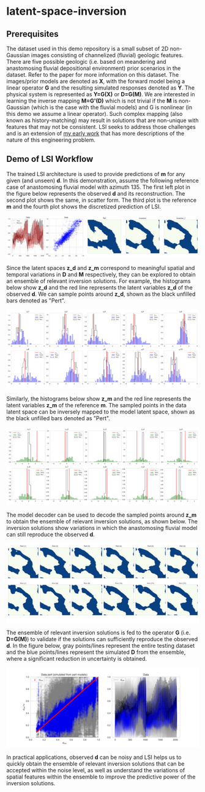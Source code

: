 # latent-space-inversion

## Prerequisites

The dataset used in this demo repository is a small subset of 2D non-Gaussian images consisting of channelized (fluvial) geologic features. There are five possible geologic (i.e. based on meandering and anastomosing fluvial depositional environment) prior scenarios in the dataset. Refer to the paper for more information on this dataset. The images/prior models are denoted as **X**, with the forward model being a linear operator **G** and the resulting simulated responses denoted as **Y**. The physical system is represented as **Y=G(X)** or **D=G(M)**. We are interested in learning the inverse mapping **M=G'(D)** which is not trivial if the **M** is non-Gaussian (which is the case with the fluvial models) and G is nonlinear (in this demo we assume a linear operator). Such complex mapping (also known as history-matching) may result in solutions that are non-unique with features that may not be consistent. LSI seeks to address those challenges and is an extension of [my early work](https://link.springer.com/article/10.1007/s10596-020-09971-4) that has more descriptions of the nature of this engineering problem.

## Demo of LSI Workflow

The trained LSI architecture is used to provide predictions of **m** for any given (and unseen) **d**. In this demonstration, assume the following reference case of anastomosing fluvial model with azimuth 135. The first left plot in the figure below represents the observed **d** and its reconstruction. The second plot shows the same, in scatter form. The third plot is the reference **m** and the fourth plot shows the discretized prediction of LSI. 

![ref_all](/2d-fluvial/readme/test_sigs_ref_recons_demo.png)

Since the latent spaces **z_d** and **z_m** correspond to meaningful spatial and temporal variations in **D** and **M** respectively, they can be explored to obtain an ensemble of relevant inversion solutions. For example, the histograms below show **z_d** and the red line represents the latent variables **z_d** of the observed **d**. We can sample points around **z_d**, shown as the black unfilled bars denoted as "Pert".

![zds](/2d-fluvial/readme/test_zds_demo.png)

Similarly, the histograms below show **z_m** and the red line represents the  latent variables **z_m** of the reference **m**. The sampled points in the data latent space can be inversely mapped to the model latent space, shown as the black unfilled bars denoted as "Pert".

![zms](/2d-fluvial/readme/test_zms_demo.png)

The model decoder can be used to decode the sampled points around **z_m** to obtain the ensemble of relevant inversion solutions, as shown below. The inversion solutions show variations in which the anastomosing fluvial model can still reproduce the observed **d**. 

![m_pert](/2d-fluvial/readme/test_m_pert_demo.png)

The ensemble of relevant inversion solutions is fed to the operator **G** (i.e. **D=G(M)**) to validate if the solutions can sufficiently reproduce the observed **d**. In the figure below, gray points/lines represent the entire testing dataset and the blue points/lines represent the simulated **D** from the ensemble, where a significant reduction in uncertainty is obtained.

![d_pert](/2d-fluvial/readme/test_d_pert_demo.png)

In practical applications, observed **d** can be noisy and LSI helps us to quickly obtain the ensemble of relevant inversion solutions that can be accepted within the noise level, as well as understand the variations of spatial features within the ensemble to improve the predictive power of the inversion solutions.


